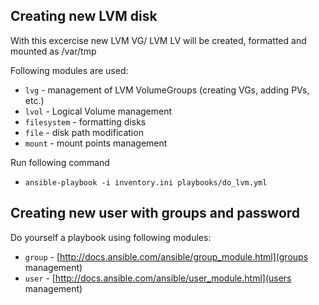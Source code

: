 ## Creating new LVM disk

With this excercise new LVM VG/ LVM LV will be created, formatted and mounted as /var/tmp

Following modules are used:
* `lvg` - management of LVM VolumeGroups (creating VGs, adding PVs, etc.)
* `lvol` - Logical Volume management
* `filesystem` - formatting disks
* `file` - disk path modification
* `mount` - mount points management

Run following command
* `ansible-playbook -i inventory.ini playbooks/do_lvm.yml`

## Creating new user with groups and password

Do yourself a playbook using following modules:
* `group` - [http://docs.ansible.com/ansible/group_module.html](groups management)
* `user` - [http://docs.ansible.com/ansible/user_module.html](users management)
